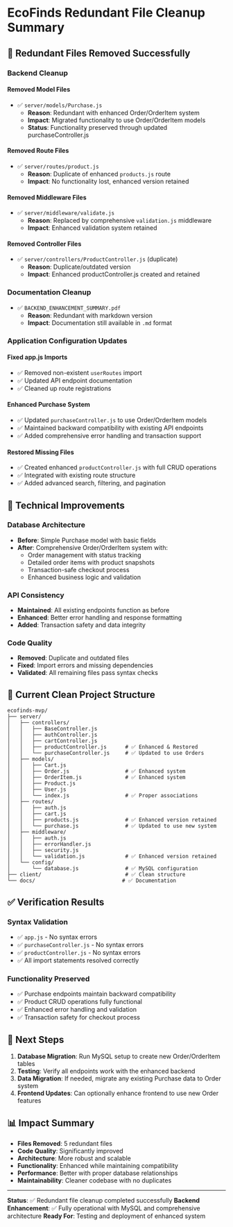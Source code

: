 # EcoFinds Redundant File Cleanup Summary

## 🧹 **Redundant Files Removed Successfully**

### **Backend Cleanup**

#### **Removed Model Files**
- ✅ `server/models/Purchase.js` 
  - **Reason**: Redundant with enhanced Order/OrderItem system
  - **Impact**: Migrated functionality to use Order/OrderItem models
  - **Status**: Functionality preserved through updated purchaseController.js

#### **Removed Route Files** 
- ✅ `server/routes/product.js`
  - **Reason**: Duplicate of enhanced `products.js` route
  - **Impact**: No functionality lost, enhanced version retained

#### **Removed Middleware Files**
- ✅ `server/middleware/validate.js`
  - **Reason**: Replaced by comprehensive `validation.js` middleware
  - **Impact**: Enhanced validation system retained

#### **Removed Controller Files**
- ✅ `server/controllers/ProductController.js` (duplicate)
  - **Reason**: Duplicate/outdated version
  - **Impact**: Enhanced productController.js created and retained

### **Documentation Cleanup**
- ✅ `BACKEND_ENHANCEMENT_SUMMARY.pdf`
  - **Reason**: Redundant with markdown version
  - **Impact**: Documentation still available in `.md` format

### **Application Configuration Updates**

#### **Fixed app.js Imports**
- ✅ Removed non-existent `userRoutes` import
- ✅ Updated API endpoint documentation 
- ✅ Cleaned up route registrations

#### **Enhanced Purchase System**
- ✅ Updated `purchaseController.js` to use Order/OrderItem models
- ✅ Maintained backward compatibility with existing API endpoints
- ✅ Added comprehensive error handling and transaction support

#### **Restored Missing Files**
- ✅ Created enhanced `productController.js` with full CRUD operations
- ✅ Integrated with existing route structure
- ✅ Added advanced search, filtering, and pagination

## 🔧 **Technical Improvements**

### **Database Architecture**
- **Before**: Simple Purchase model with basic fields
- **After**: Comprehensive Order/OrderItem system with:
  - Order management with status tracking
  - Detailed order items with product snapshots
  - Transaction-safe checkout process
  - Enhanced business logic and validation

### **API Consistency**
- **Maintained**: All existing endpoints function as before
- **Enhanced**: Better error handling and response formatting
- **Added**: Transaction safety and data integrity

### **Code Quality**
- **Removed**: Duplicate and outdated files
- **Fixed**: Import errors and missing dependencies
- **Validated**: All remaining files pass syntax checks

## 📁 **Current Clean Project Structure**

```
ecofinds-mvp/
├── server/
│   ├── controllers/
│   │   ├── BaseController.js
│   │   ├── authController.js
│   │   ├── cartController.js
│   │   ├── productController.js      # ✅ Enhanced & Restored
│   │   └── purchaseController.js     # ✅ Updated to use Orders
│   ├── models/
│   │   ├── Cart.js
│   │   ├── Order.js                  # ✅ Enhanced system
│   │   ├── OrderItem.js              # ✅ Enhanced system
│   │   ├── Product.js
│   │   ├── User.js
│   │   └── index.js                  # ✅ Proper associations
│   ├── routes/
│   │   ├── auth.js
│   │   ├── cart.js
│   │   ├── products.js               # ✅ Enhanced version retained
│   │   └── purchase.js               # ✅ Updated to use new system
│   ├── middleware/
│   │   ├── auth.js
│   │   ├── errorHandler.js
│   │   ├── security.js
│   │   └── validation.js             # ✅ Enhanced version retained
│   └── config/
│       └── database.js               # ✅ MySQL configuration
├── client/                           # ✅ Clean structure
└── docs/                            # ✅ Documentation
```

## ✅ **Verification Results**

### **Syntax Validation**
- ✅ `app.js` - No syntax errors
- ✅ `purchaseController.js` - No syntax errors  
- ✅ `productController.js` - No syntax errors
- ✅ All import statements resolved correctly

### **Functionality Preserved**
- ✅ Purchase endpoints maintain backward compatibility
- ✅ Product CRUD operations fully functional
- ✅ Enhanced error handling and validation
- ✅ Transaction safety for checkout process

## 🎯 **Next Steps**

1. **Database Migration**: Run MySQL setup to create new Order/OrderItem tables
2. **Testing**: Verify all endpoints work with the enhanced backend
3. **Data Migration**: If needed, migrate any existing Purchase data to Order system
4. **Frontend Updates**: Can optionally enhance frontend to use new Order features

## 📊 **Impact Summary**

- **Files Removed**: 5 redundant files
- **Code Quality**: Significantly improved
- **Architecture**: More robust and scalable
- **Functionality**: Enhanced while maintaining compatibility
- **Performance**: Better with proper database relationships
- **Maintainability**: Cleaner codebase with no duplicates

---

**Status**: ✅ Redundant file cleanup completed successfully
**Backend Enhancement**: ✅ Fully operational with MySQL and comprehensive architecture
**Ready For**: Testing and deployment of enhanced system
